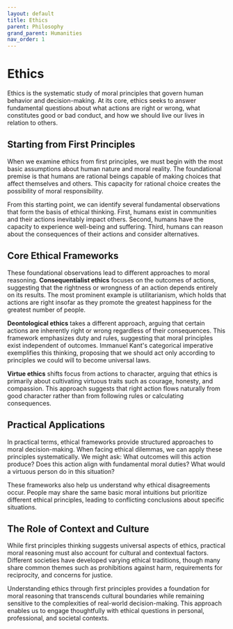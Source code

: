 ```yaml
---
layout: default
title: Ethics
parent: Philosophy
grand_parent: Humanities
nav_order: 1
---
```


# Ethics

Ethics is the systematic study of moral principles that govern human behavior and decision-making. At its core, ethics seeks to answer fundamental questions about what actions are right or wrong, what constitutes good or bad conduct, and how we should live our lives in relation to others.

## Starting from First Principles

When we examine ethics from first principles, we must begin with the most basic assumptions about human nature and moral reality. The foundational premise is that humans are rational beings capable of making choices that affect themselves and others. This capacity for rational choice creates the possibility of moral responsibility.

From this starting point, we can identify several fundamental observations that form the basis of ethical thinking. First, humans exist in communities and their actions inevitably impact others. Second, humans have the capacity to experience well-being and suffering. Third, humans can reason about the consequences of their actions and consider alternatives.

## Core Ethical Frameworks

These foundational observations lead to different approaches to moral reasoning. **Consequentialist ethics** focuses on the outcomes of actions, suggesting that the rightness or wrongness of an action depends entirely on its results. The most prominent example is utilitarianism, which holds that actions are right insofar as they promote the greatest happiness for the greatest number of people.

**Deontological ethics** takes a different approach, arguing that certain actions are inherently right or wrong regardless of their consequences. This framework emphasizes duty and rules, suggesting that moral principles exist independent of outcomes. Immanuel Kant's categorical imperative exemplifies this thinking, proposing that we should act only according to principles we could will to become universal laws.

**Virtue ethics** shifts focus from actions to character, arguing that ethics is primarily about cultivating virtuous traits such as courage, honesty, and compassion. This approach suggests that right action flows naturally from good character rather than from following rules or calculating consequences.

## Practical Applications

In practical terms, ethical frameworks provide structured approaches to moral decision-making. When facing ethical dilemmas, we can apply these principles systematically. We might ask: What outcomes will this action produce? Does this action align with fundamental moral duties? What would a virtuous person do in this situation?

These frameworks also help us understand why ethical disagreements occur. People may share the same basic moral intuitions but prioritize different ethical principles, leading to conflicting conclusions about specific situations.

## The Role of Context and Culture

While first principles thinking suggests universal aspects of ethics, practical moral reasoning must also account for cultural and contextual factors. Different societies have developed varying ethical traditions, though many share common themes such as prohibitions against harm, requirements for reciprocity, and concerns for justice.

Understanding ethics through first principles provides a foundation for moral reasoning that transcends cultural boundaries while remaining sensitive to the complexities of real-world decision-making. This approach enables us to engage thoughtfully with ethical questions in personal, professional, and societal contexts.
